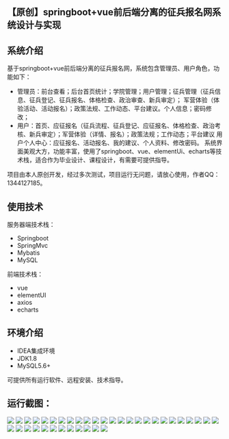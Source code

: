 ## 【原创】springboot+vue前后端分离的征兵报名网系统设计与实现

## 系统介绍

基于springboot+vue前后端分离的征兵报名网，系统包含管理员、用户角色，功能如下：
- 管理员：前台查看；后台首页统计；学院管理；用户管理；征兵管理（征兵信息、征兵登记、征兵报名、体格检查、政治审查、新兵审定）；
军营体验（体验活动、活动报名）；政策法规、工作动态、平台建议。个人信息；密码修改；
- 用户：首页、应征报名（征兵流程、征兵登记、应征报名、体格检查、政治考核、新兵审定）；军营体验（详情、报名）；政策法规；工作动态；平台建议
用户个人中心：应征报名、活动报名、我的建议、个人资料、修改密码。
系统界面美观大方，功能丰富，使用了springboot、vue、elementUi、echarts等技术栈，适合作为毕业设计、课程设计，有需要可提供指导。

项目由本人原创开发，经过多次测试，项目运行无问题，请放心使用，作者QQ：1344127185。

## 使用技术

服务器端技术栈：

- Springboot
- SpringMvc
- Mybatis
- MySQL

前端技术栈：

- vue
- elementUI
- axios
- echarts

## 环境介绍

- IDEA集成环境
- JDK1.8
- MySQL5.6+

可提供所有运行软件、远程安装、技术指导。

## 运行截图：
![](https://github.com/itcoderyhl/conscription-server/blob/main/images/1.png)
![](https://github.com/itcoderyhl/conscription-server/blob/main/images/2.png)
![](https://github.com/itcoderyhl/conscription-server/blob/main/images/3.png)
![](https://github.com/itcoderyhl/conscription-server/blob/main/images/4.png)
![](https://github.com/itcoderyhl/conscription-server/blob/main/images/5.png)
![](https://github.com/itcoderyhl/conscription-server/blob/main/images/6.png)
![](https://github.com/itcoderyhl/conscription-server/blob/main/images/7.png)
![](https://github.com/itcoderyhl/conscription-server/blob/main/images/8.png)
![](https://github.com/itcoderyhl/conscription-server/blob/main/images/9.png)
![](https://github.com/itcoderyhl/conscription-server/blob/main/images/10.png)
![](https://github.com/itcoderyhl/conscription-server/blob/main/images/11.png)
![](https://github.com/itcoderyhl/conscription-server/blob/main/images/12.png)
![](https://github.com/itcoderyhl/conscription-server/blob/main/images/13.png)
![](https://github.com/itcoderyhl/conscription-server/blob/main/images/14.png)
![](https://github.com/itcoderyhl/conscription-server/blob/main/images/15.png)
![](https://github.com/itcoderyhl/conscription-server/blob/main/images/16.png)
![](https://github.com/itcoderyhl/conscription-server/blob/main/images/17.png)
![](https://github.com/itcoderyhl/conscription-server/blob/main/images/18.png)
![](https://github.com/itcoderyhl/conscription-server/blob/main/images/19.png)
![](https://github.com/itcoderyhl/conscription-server/blob/main/images/20.png)
![](https://github.com/itcoderyhl/conscription-server/blob/main/images/21.png)
![](https://github.com/itcoderyhl/conscription-server/blob/main/images/22.png)
![](https://github.com/itcoderyhl/conscription-server/blob/main/images/23.png)
![](https://github.com/itcoderyhl/conscription-server/blob/main/images/24.png)
![](https://github.com/itcoderyhl/conscription-server/blob/main/images/25.png)
![](https://github.com/itcoderyhl/conscription-server/blob/main/images/26.png)
![](https://github.com/itcoderyhl/conscription-server/blob/main/images/27.png)
![](https://github.com/itcoderyhl/conscription-server/blob/main/images/28.png)
![](https://github.com/itcoderyhl/conscription-server/blob/main/images/29.png)
![](https://github.com/itcoderyhl/conscription-server/blob/main/images/30.png)
![](https://github.com/itcoderyhl/conscription-server/blob/main/images/31.png)
![](https://github.com/itcoderyhl/conscription-server/blob/main/images/32.png)
![](https://github.com/itcoderyhl/conscription-server/blob/main/images/33.png)
![](https://github.com/itcoderyhl/conscription-server/blob/main/images/34.png)
![](https://github.com/itcoderyhl/conscription-server/blob/main/images/35.png)
![](https://github.com/itcoderyhl/conscription-server/blob/main/images/36.png)
![](https://github.com/itcoderyhl/conscription-server/blob/main/images/37.png)

